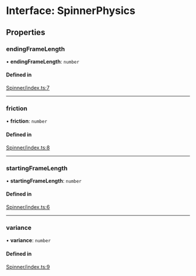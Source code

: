 # Interface: SpinnerPhysics

## Properties

### endingFrameLength

• **endingFrameLength**: `number`

#### Defined in

[Spinner/index.ts:7](https://github.com/daniellacosse/idea-spinner/blob/4c962e9/packages/spinner/Spinner/index.ts#L7)

___

### friction

• **friction**: `number`

#### Defined in

[Spinner/index.ts:8](https://github.com/daniellacosse/idea-spinner/blob/4c962e9/packages/spinner/Spinner/index.ts#L8)

___

### startingFrameLength

• **startingFrameLength**: `number`

#### Defined in

[Spinner/index.ts:6](https://github.com/daniellacosse/idea-spinner/blob/4c962e9/packages/spinner/Spinner/index.ts#L6)

___

### variance

• **variance**: `number`

#### Defined in

[Spinner/index.ts:9](https://github.com/daniellacosse/idea-spinner/blob/4c962e9/packages/spinner/Spinner/index.ts#L9)
